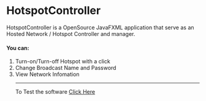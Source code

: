 # HotspotController
HotspotController is a OpenSource JavaFXML application that serve as an Hosted Network / Hotspot Controller and manager.
<h4>You can:</h4>
<ol>
<li>Turn-on/Turn-off Hotspot with a click</li>
<li>Change Broadcast Name and Password</li>
<li>View Network Infomation</li>
<hr>
<p> To Test the software <a href="https://github.com/Marvin-Tunji-ola/HotspotController/raw/master/out/artifacts/HotspotController/HotspotController.jar">Click Here<a>

</ol>

